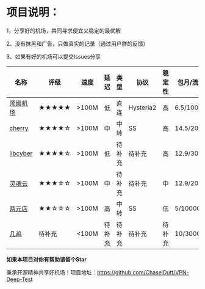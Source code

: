 # 项目说明：

1，分享好的机场，共同寻求便宜又稳定的最优解

2、没有抹黑和广告，只做真实的记录（通过用户群的反馈）

3、如果有好的机场可以提交Issues分享

| 名称 | 评级 | 速度 | 延迟 | 类型 | 协议 | 稳定性 | 包月/流量 | 免费 | 详细 |
| --- | --- | --- | --- | --- | --- | --- | --- | --- | --- |
| [顶级机场](https://顶级机场.com/#/register?code=AaEV8zCQ) | ★★★★★ | >100M | 低 | 直连 | Hysteria2 | 高 | 6.5/1000G | 无 | [**查看**](https://github.com/ChaselDutt/VPN-Deep-Test/issues/3) |
| [cherry](https://go.chynet.net/auth/register?code=qqoY) | ★★★★☆ | >100M | 中 | 中转 | SS | 高 | 14.5/200G | 无 | [**查看**](https://github.com/ChaselDutt/VPN-Deep-Test/issues/2) |
| [libcyber](https://baiducdn-global-ff363583-0efa-41be-9a77.lcinvite.top/register?aff_code=bd9d23b4-3052-c362-3015-44e8cc962f55&code=GNW6BW) | ★★★★☆ | >100M | 低 | 待补充 | 待补充 | 高 | 12.9/30G | 无 | [**查看**](https://github.com/ChaselDutt/VPN-Deep-Test/issues/6) |
| [灵魂云](https://linghunyun.com/#/register?code=rsY0Y0Sj) | ★★★☆☆ | >100M | 中 | 待补充 | 待补充 | 中 | 12.9/200G | 无 | [**查看**](https://github.com/ChaselDutt/VPN-Deep-Test/issues/4) |
| [两元店](https://xn--5hqx9equq.com/#/register?code=aArczPPG) | ★★☆☆☆ | >100M | 高 | 中转 | SS | 低 | 5/1000G | 无 | [**查看**](https://github.com/ChaselDutt/VPN-Deep-Test/issues/1) |
| [几鸡](https://y.luxury/user/shop) | 待补充 | <100M | 待补充 | 待补充 | 待补充 | 待补充 | 10/300G | 签到 | [**查看**](https://github.com/ChaselDutt/VPN-Deep-Test/issues/5) |

**如果本项目对你有帮助请留个Star**

秉承开源精神共享好机场！项目地址：https://github.com/ChaselDutt/VPN-Deep-Test
